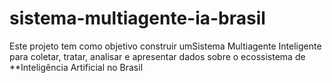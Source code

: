 # sistema-multiagente-ia-brasil
Este projeto tem como objetivo construir umSistema Multiagente Inteligente para coletar, tratar, analisar e apresentar dados sobre o ecossistema de **Inteligência Artificial no Brasil
